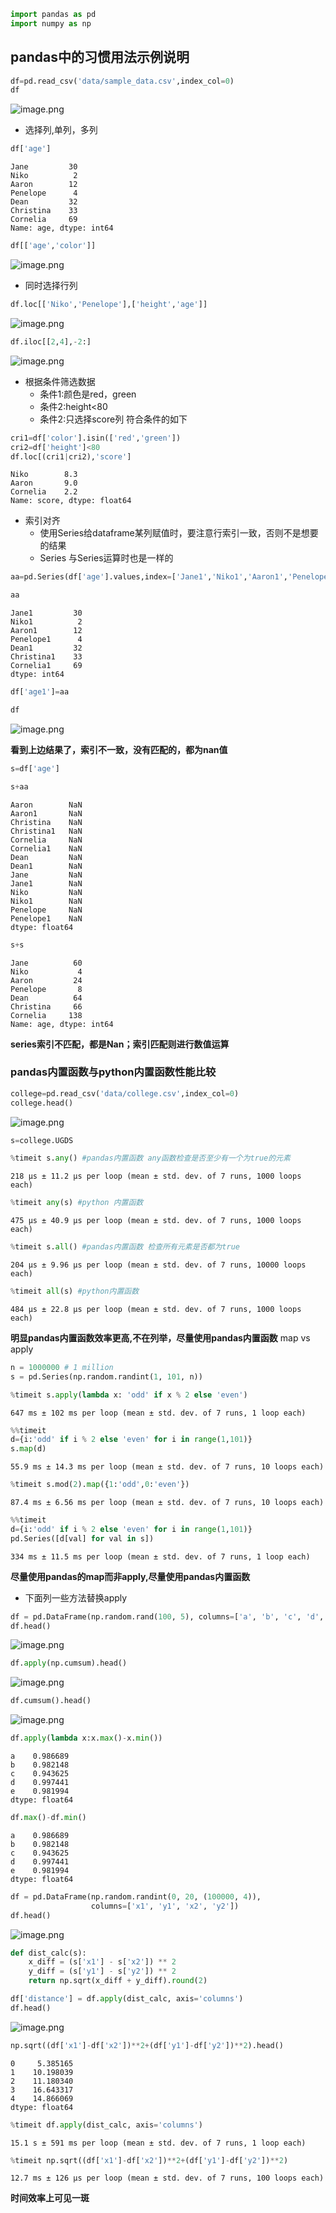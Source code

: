 

```python
import pandas as pd
import numpy as np
```

## pandas中的习惯用法示例说明


```python
df=pd.read_csv('data/sample_data.csv',index_col=0)
df
```




![image.png](https://upload-images.jianshu.io/upload_images/1691484-fe80cff3ae81dfd8.png?imageMogr2/auto-orient/strip%7CimageView2/2/w/1240)




+ 选择列,单列，多列


```python
df['age']
```




    Jane         30
    Niko          2
    Aaron        12
    Penelope      4
    Dean         32
    Christina    33
    Cornelia     69
    Name: age, dtype: int64




```python
df[['age','color']]
```




![image.png](https://upload-images.jianshu.io/upload_images/1691484-ac19b09b8f3b8db5.png?imageMogr2/auto-orient/strip%7CimageView2/2/w/1240)



+ 同时选择行列


```python
df.loc[['Niko','Penelope'],['height','age']]
```






![image.png](https://upload-images.jianshu.io/upload_images/1691484-885fd6d3326609ab.png?imageMogr2/auto-orient/strip%7CimageView2/2/w/1240)





```python
df.iloc[[2,4],-2:]
```




![image.png](https://upload-images.jianshu.io/upload_images/1691484-a84ed5ef79cb7403.png?imageMogr2/auto-orient/strip%7CimageView2/2/w/1240)




+ 根据条件筛选数据
    - 条件1:颜色是red，green
    - 条件2:height<80
    - 条件2:只选择score列
    符合条件的如下


```python
cri1=df['color'].isin(['red','green'])
cri2=df['height']<80
df.loc[(cri1|cri2),'score']
```




    Niko        8.3
    Aaron       9.0
    Cornelia    2.2
    Name: score, dtype: float64



+ 索引对齐
    *  使用Series给dataframe某列赋值时，要注意行索引一致，否则不是想要的结果
    *  Series 与Series运算时也是一样的


```python
aa=pd.Series(df['age'].values,index=['Jane1','Niko1','Aaron1','Penelope1','Dean1','Christina1','Cornelia1'])
```


```python
aa
```




    Jane1         30
    Niko1          2
    Aaron1        12
    Penelope1      4
    Dean1         32
    Christina1    33
    Cornelia1     69
    dtype: int64




```python
df['age1']=aa
```


```python
df
```




![image.png](https://upload-images.jianshu.io/upload_images/1691484-7735996f738a3217.png?imageMogr2/auto-orient/strip%7CimageView2/2/w/1240)




**看到上边结果了，索引不一致，没有匹配的，都为nan值**


```python
s=df['age']
```


```python
s+aa
```




    Aaron        NaN
    Aaron1       NaN
    Christina    NaN
    Christina1   NaN
    Cornelia     NaN
    Cornelia1    NaN
    Dean         NaN
    Dean1        NaN
    Jane         NaN
    Jane1        NaN
    Niko         NaN
    Niko1        NaN
    Penelope     NaN
    Penelope1    NaN
    dtype: float64




```python
s+s
```




    Jane          60
    Niko           4
    Aaron         24
    Penelope       8
    Dean          64
    Christina     66
    Cornelia     138
    Name: age, dtype: int64



**series索引不匹配，都是Nan；索引匹配则进行数值运算**

### pandas内置函数与python内置函数性能比较


```python
college=pd.read_csv('data/college.csv',index_col=0)
college.head()
```




![image.png](https://upload-images.jianshu.io/upload_images/1691484-e20d5214c4ce5d73.png?imageMogr2/auto-orient/strip%7CimageView2/2/w/1240)





```python
s=college.UGDS
```


```python
%timeit s.any() #pandas内置函数 any函数检查是否至少有一个为true的元素
```

    218 µs ± 11.2 µs per loop (mean ± std. dev. of 7 runs, 1000 loops each)
    


```python
%timeit any(s) #python 内置函数
```

    475 µs ± 40.9 µs per loop (mean ± std. dev. of 7 runs, 1000 loops each)
    


```python
%timeit s.all() #pandas内置函数 检查所有元素是否都为true
```

    204 µs ± 9.96 µs per loop (mean ± std. dev. of 7 runs, 10000 loops each)
    


```python
%timeit all(s) #python内置函数
```

    484 µs ± 22.8 µs per loop (mean ± std. dev. of 7 runs, 1000 loops each)
    

**明显pandas内置函数效率更高,不在列举，尽量使用pandas内置函数**
map vs apply


```python
n = 1000000 # 1 million
s = pd.Series(np.random.randint(1, 101, n))
```


```python
%timeit s.apply(lambda x: 'odd' if x % 2 else 'even')
```

    647 ms ± 102 ms per loop (mean ± std. dev. of 7 runs, 1 loop each)
    


```python
%%timeit
d={i:'odd' if i % 2 else 'even' for i in range(1,101)}
s.map(d)
```

    55.9 ms ± 14.3 ms per loop (mean ± std. dev. of 7 runs, 10 loops each)
    


```python
%timeit s.mod(2).map({1:'odd',0:'even'})
```

    87.4 ms ± 6.56 ms per loop (mean ± std. dev. of 7 runs, 10 loops each)
    


```python
%%timeit
d={i:'odd' if i % 2 else 'even' for i in range(1,101)}
pd.Series([d[val] for val in s])
```

    334 ms ± 11.5 ms per loop (mean ± std. dev. of 7 runs, 1 loop each)
    

**尽量使用pandas的map而非apply,尽量使用pandas内置函数**
+ 下面列一些方法替换apply


```python
df = pd.DataFrame(np.random.rand(100, 5), columns=['a', 'b', 'c', 'd', 'e'])
df.head()
```




![image.png](https://upload-images.jianshu.io/upload_images/1691484-251c3dd5ed5599e9.png?imageMogr2/auto-orient/strip%7CimageView2/2/w/1240)





```python
df.apply(np.cumsum).head()
```




![image.png](https://upload-images.jianshu.io/upload_images/1691484-75d3ef31f61d3470.png?imageMogr2/auto-orient/strip%7CimageView2/2/w/1240)





```python
df.cumsum().head()
```




![image.png](https://upload-images.jianshu.io/upload_images/1691484-bc356a8df9770b9c.png?imageMogr2/auto-orient/strip%7CimageView2/2/w/1240)





```python
df.apply(lambda x:x.max()-x.min())
```




    a    0.986689
    b    0.982148
    c    0.943625
    d    0.997441
    e    0.981994
    dtype: float64




```python
df.max()-df.min()
```




    a    0.986689
    b    0.982148
    c    0.943625
    d    0.997441
    e    0.981994
    dtype: float64




```python
df = pd.DataFrame(np.random.randint(0, 20, (100000, 4)), 
                  columns=['x1', 'y1', 'x2', 'y2'])
df.head()
```




![image.png](https://upload-images.jianshu.io/upload_images/1691484-fff7a7738b74ea17.png?imageMogr2/auto-orient/strip%7CimageView2/2/w/1240)





```python
def dist_calc(s):
    x_diff = (s['x1'] - s['x2']) ** 2
    y_diff = (s['y1'] - s['y2']) ** 2
    return np.sqrt(x_diff + y_diff).round(2)
```


```python
df['distance'] = df.apply(dist_calc, axis='columns')
df.head()
```




![image.png](https://upload-images.jianshu.io/upload_images/1691484-bd8795cad426730c.png?imageMogr2/auto-orient/strip%7CimageView2/2/w/1240)





```python
np.sqrt((df['x1']-df['x2'])**2+(df['y1']-df['y2'])**2).head()
```




    0     5.385165
    1    10.198039
    2    11.180340
    3    16.643317
    4    14.866069
    dtype: float64




```python
%timeit df.apply(dist_calc, axis='columns')
```

    15.1 s ± 591 ms per loop (mean ± std. dev. of 7 runs, 1 loop each)
    


```python
%timeit np.sqrt((df['x1']-df['x2'])**2+(df['y1']-df['y2'])**2)
```

    12.7 ms ± 126 µs per loop (mean ± std. dev. of 7 runs, 100 loops each)
    

**时间效率上可见一斑**


```python

```


```python

```


```python

```
